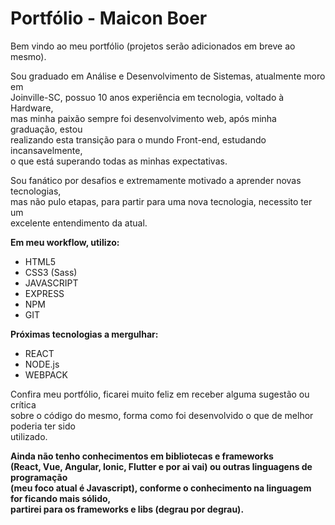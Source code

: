 # Portfólio - Maicon Boer 

Bem vindo ao meu portfólio (projetos serão adicionados em breve ao mesmo). 

Sou graduado em Análise e Desenvolvimento de Sistemas, atualmente moro em  
Joinville-SC, possuo 10 anos experiência em tecnologia, voltado à Hardware,  
mas minha paixão sempre foi desenvolvimento web, após minha graduação, estou  
realizando esta transição para o mundo Front-end, estudando incansavelmente,  
o que está superando todas as minhas expectativas.  

Sou fanático por desafios e extremamente motivado a aprender novas tecnologias,   
mas não pulo etapas, para partir para uma nova tecnologia, necessito ter um  
excelente entendimento da atual.  

**Em meu workflow, utilizo:**
- HTML5
- CSS3 (Sass)
- JAVASCRIPT
- EXPRESS
- NPM
- GIT

**Próximas tecnologias a mergulhar:**
- REACT
- NODE.js
- WEBPACK

Confira meu portfólio, ficarei muito feliz em receber alguma sugestão ou crítica  
sobre o código do mesmo, forma como foi desenvolvido o que de melhor poderia ter sido   
utilizado.  



**Ainda não tenho conhecimentos em bibliotecas e frameworks   
(React, Vue, Angular, Ionic, Flutter e por ai vai) ou  outras linguagens de programação   
(meu foco atual é Javascript), conforme o conhecimento na linguagem for ficando mais sólido,    
partirei para os frameworks e libs (degrau por degrau).**
